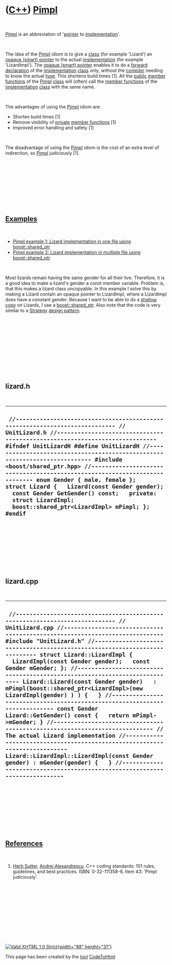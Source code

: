 



 

 

 

 

 

([C++](Cpp.htm)) [Pimpl](CppPimpl.htm)
======================================

 

[Pimpl](CppPimpl.htm) is an abbreviation of '[pointer](CppPointer.htm)
to [implementation](CppImplementation.htm)'.

 

The idea of the [Pimpl](CppPimpl.htm) idiom is to give a
[class](CppClass.htm) (for example 'Lizard') an [opaque (smart)
pointer](CppOpaquePointer.htm) to the actual
[implementation](CppImplementation.htm) (for example 'LizardImpl'). The
[opaque (smart) pointer](CppOpaquePointer.htm) enables it to do a
[forward declaration](CppForwardDeclaration.htm) of the
[implementation](CppImplementation.htm) [class](CppClass.htm) only,
without the [compiler](CppCompiler.htm) needing to know the actual
[type](CppDataType.htm). This shortens build times \[1\]. All the
[public](CppPublic.htm) [member functions](CppMemberFunction.htm) of the
[Pimpl](CppPimpl.htm) [class](CppClass.htm) will (often) call the
[member functions](CppMemberFunction.htm) of the
[implementation](CppImplementation.htm) [class](CppClass.htm) with the
same name.

 

The advantages of using the [Pimpl](CppPimpl.htm) idiom are:

-   Shorten build times \[1\]
-   Remove visibility of [private](CppPrivate.htm) [member
    functions](CppMemberFunction.htm) \[1\]
-   Improved error handling and safety \[1\]

 

The disadvantage of using the [Pimpl](CppPimpl.htm) idiom is the cost of
an extra level of indirection, so [Pimpl](CppPimpl.htm) judiciously
\[1\].

 

 

 

 

 

[Examples](CppExample.htm)
--------------------------

 

-   [Pimpl example 1: Lizard implementation in one file using
    boost::shared\_ptr](CppPimplExample1.htm)
-   [Pimpl example 2: Lizard implementation in multiple file using
    boost::shared\_ptr](CppPimplExample2.htm)

 

Most lizards remain having the same gender for all their live.
Therefore, it is a good idea to make a lizard's gender a const member
variable. Problem is, that this makes a lizard class uncopyable. In this
example I solve this by making a Lizard contain an opaque pointer to
LizardImpl, where a LizardImpl does have a constant gender. Because I
want to be able to do a [shallow copy](CppShallowCopy.htm) on Lizards, I
use a [boost::shared\_ptr](CppBoostShared_ptr.htm). Also note that the
code is very similar to a [Strategy](CppDesignPatternStrategy.htm)
[design pattern](CppDesignPattern.htm).

 

 

 

 

 

 

lizard.h
--------

 

  -----------------------------------------------------------------------------------------------------------------------------------------------------------------------------------------------------------------------------------------------------------------------------------------------------------------------------------------------------------------------------------------------------------------------------------------------------------------------------------------------------------------------------------------------------------------------------------------------------------------------
  ` //--------------------------------------------------------------------------- // UnitLizard.h //--------------------------------------------------------------------------- #ifndef UnitLizardH #define UnitLizardH //--------------------------------------------------------------------------- #include <boost/shared_ptr.hpp> //--------------------------------------------------------------------------- enum Gender { male, female };   struct Lizard {   Lizard(const Gender gender);   const Gender GetGender() const;   private:   struct LizardImpl;   boost::shared_ptr<LizardImpl> mPimpl; }; #endif`
  -----------------------------------------------------------------------------------------------------------------------------------------------------------------------------------------------------------------------------------------------------------------------------------------------------------------------------------------------------------------------------------------------------------------------------------------------------------------------------------------------------------------------------------------------------------------------------------------------------------------------

 

 

 

 

 

lizard.cpp
----------

 

  -------------------------------------------------------------------------------------------------------------------------------------------------------------------------------------------------------------------------------------------------------------------------------------------------------------------------------------------------------------------------------------------------------------------------------------------------------------------------------------------------------------------------------------------------------------------------------------------------------------------------------------------------------------------------------------------------------------------------------------------------------------------------------------------------------------------------------------------------------------------------------------------------------------------------------------------------------------------------------------------------------------------------------------------------------------------------------------------
  ` //--------------------------------------------------------------------------- // UnitLizard.cpp //--------------------------------------------------------------------------- #include "UnitLizard.h" //--------------------------------------------------------------------------- struct Lizard::LizardImpl {   LizardImpl(const Gender gender);   const Gender mGender; }; //--------------------------------------------------------------------------- Lizard::Lizard(const Gender gender)   : mPimpl(boost::shared_ptr<LizardImpl>(new LizardImpl(gender) ) ) {   } //--------------------------------------------------------------------------- const Gender Lizard::GetGender() const {   return mPimpl->mGender; } //--------------------------------------------------------------------------- // The actual Lizard implementation //--------------------------------------------------------------------------- Lizard::LizardImpl::LizardImpl(const Gender gender) : mGender(gender) {   } //---------------------------------------------------------------------------`
  -------------------------------------------------------------------------------------------------------------------------------------------------------------------------------------------------------------------------------------------------------------------------------------------------------------------------------------------------------------------------------------------------------------------------------------------------------------------------------------------------------------------------------------------------------------------------------------------------------------------------------------------------------------------------------------------------------------------------------------------------------------------------------------------------------------------------------------------------------------------------------------------------------------------------------------------------------------------------------------------------------------------------------------------------------------------------------------------

 

 

 

 

 

[References](CppReferences.htm)
-------------------------------

 

1.  [Herb Sutter](CppHerbSutter.htm), [Andrei
    Alexandrescu](CppAndreiAlexandrescu.htm). C++ coding standards: 101
    rules, guidelines, and best practices. ISBN: 0-32-111358-6. Item 43:
    'Pimpl judiciously'.

 

 

 

 

 





 

[![Valid XHTML 1.0 Strict](valid-xhtml10.png){width="88"
height="31"}](http://validator.w3.org/check?uri=referer)

This page has been created by the [tool](Tools.htm)
[CodeToHtml](ToolCodeToHtml.htm)
